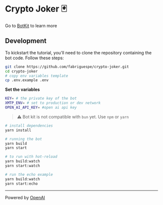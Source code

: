 # Crypto Joker 🃏

Go to [BotKit](https://github.com/xmtp/botkit) to learn more

## Development

To kickstart the tutorial, you'll need to clone the repository containing the bot code. Follow these steps:

```bash
git clone https://github.com/fabriguespe/crypto-joker.git
cd crypto-joker
# copy env variables template
cp .env.example .env
```

**Set the variables**

```bash
KEY= # the private key of the bot
XMTP_ENV= # set to production or dev network
OPEN_AI_API_KEY= #open ai api key
```

> ⚠️ Bot kit is not compatible with `bun` yet. Use `npm` or `yarn`

```bash
# install dependencies
yarn install

# running the bot
yarn build
yarn start

# to run with hot-reload
yarn build:watch
yarn start:watch

# run the echo example
yarn build:watch
yarn start:echo
```

---

Powered by <a href="https://openai.com">OpenAI</a>
